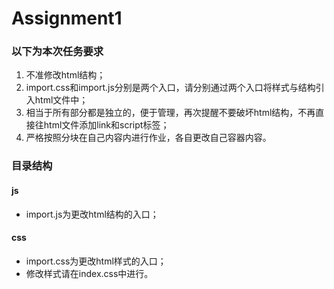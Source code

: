 # Assignment1
### 以下为本次任务要求
1. 不准修改html结构；
2. import.css和import.js分别是两个入口，请分别通过两个入口将样式与结构引入html文件中；
3. 相当于所有部分都是独立的，便于管理，再次提醒不要破坏html结构，不再直接往html文件添加link和script标签；
4. 严格按照分块在自己内容内进行作业，各自更改自己容器内容。

### 目录结构
#### js
- import.js为更改html结构的入口；

#### css
- import.css为更改html样式的入口；
- 修改样式请在index.css中进行。